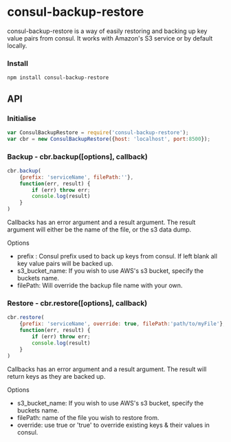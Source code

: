 # consul-backup-restore
consul-backup-restore is a way of easily restoring and backing up key value pairs from consul.
It works with Amazon's S3 service or by default locally.



### Install
```
npm install consul-backup-restore
```

## API

### Initialise
``` javascript
var ConsulBackupRestore = require('consul-backup-restore');
var cbr = new ConsulBackupRestore({host: 'localhost', port:8500});
```

### Backup - cbr.backup([options], callback)
``` javascript
cbr.backup(
    {prefix: 'serviceName', filePath:''},
    function(err, result) {
        if (err) throw err;
        console.log(result)
    }
)
```
Callbacks has an error argument and a result argument. The result argument will either be the name of the file, or the s3 data dump.

Options
* prefix : Consul prefix used to back up keys from consul. If left blank all key value pairs will be backed up.
* s3_bucket_name: If you wish to use AWS's s3 bucket, specify the buckets name.
* filePath: Will override the backup file name with your own.

### Restore - cbr.restore([options], callback)
``` javascript
cbr.restore(
    {prefix: 'serviceName', override: true, filePath:'path/to/myFile'},
    function(err, result) {
        if (err) throw err;
        console.log(result)
    }    
)
```
Callbacks has an error argument and a result argument. The result will return keys as they are backed up.

Options
* s3_bucket_name: If you wish to use AWS's s3 bucket, specify the buckets name.
* filePath: name of the file you wish to restore from.
* override: use true or 'true' to override existing keys & their values in consul.
